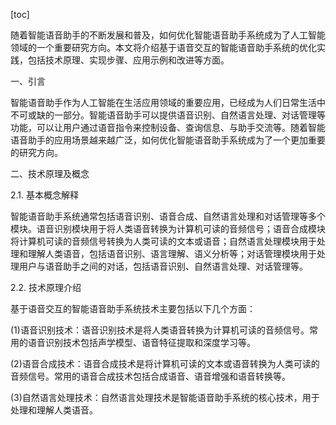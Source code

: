 
[toc]                    
                
                
随着智能语音助手的不断发展和普及，如何优化智能语音助手系统成为了人工智能领域的一个重要研究方向。本文将介绍基于语音交互的智能语音助手系统的优化实践，包括技术原理、实现步骤、应用示例和改进等方面。

一、引言

智能语音助手作为人工智能在生活应用领域的重要应用，已经成为人们日常生活中不可或缺的一部分。智能语音助手可以提供语音识别、自然语言处理、对话管理等功能，可以让用户通过语音指令来控制设备、查询信息、与助手交流等。随着智能语音助手的应用场景越来越广泛，如何优化智能语音助手系统成为了一个更加重要的研究方向。

二、技术原理及概念

2.1. 基本概念解释

智能语音助手系统通常包括语音识别、语音合成、自然语言处理和对话管理等多个模块。语音识别模块用于将人类语音转换为计算机可读的音频信号；语音合成模块将计算机可读的音频信号转换为人类可读的文本或语音；自然语言处理模块用于处理和理解人类语音，包括语音识别、语言理解、语义分析等；对话管理模块用于处理用户与语音助手之间的对话，包括语音识别、自然语言处理、对话管理等。

2.2. 技术原理介绍

基于语音交互的智能语音助手系统技术主要包括以下几个方面：

(1)语音识别技术：语音识别技术是将人类语音转换为计算机可读的音频信号。常用的语音识别技术包括声学模型、语音特征提取和深度学习等。

(2)语音合成技术：语音合成技术是将计算机可读的文本或语音转换为人类可读的音频信号。常用的语音合成技术包括合成语音、语音增强和语音转换等。

(3)自然语言处理技术：自然语言处理技术是智能语音助手系统的核心技术，用于处理和理解人类语音。

